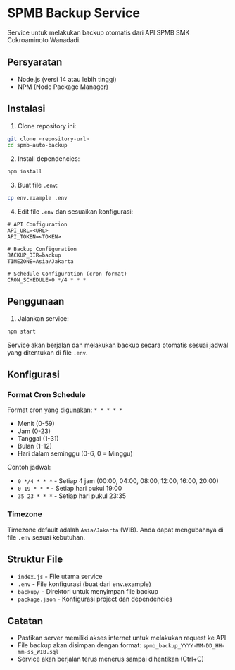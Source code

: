 # SPMB Backup Service

Service untuk melakukan backup otomatis dari API SPMB SMK Cokroaminoto Wanadadi.

## Persyaratan

-   Node.js (versi 14 atau lebih tinggi)
-   NPM (Node Package Manager)

## Instalasi

1. Clone repository ini:

```bash
git clone <repository-url>
cd spmb-auto-backup
```

2. Install dependencies:

```bash
npm install
```

3. Buat file `.env`:

```bash
cp env.example .env
```

4. Edit file `.env` dan sesuaikan konfigurasi:

```env
# API Configuration
API_URL=<URL>
API_TOKEN=<TOKEN>

# Backup Configuration
BACKUP_DIR=backup
TIMEZONE=Asia/Jakarta

# Schedule Configuration (cron format)
CRON_SCHEDULE=0 */4 * * *
```

## Penggunaan

1. Jalankan service:

```bash
npm start
```

Service akan berjalan dan melakukan backup secara otomatis sesuai jadwal yang ditentukan di file `.env`.

## Konfigurasi

### Format Cron Schedule

Format cron yang digunakan: `* * * * *`

-   Menit (0-59)
-   Jam (0-23)
-   Tanggal (1-31)
-   Bulan (1-12)
-   Hari dalam seminggu (0-6, 0 = Minggu)

Contoh jadwal:

-   `0 */4 * * *` - Setiap 4 jam (00:00, 04:00, 08:00, 12:00, 16:00, 20:00)
-   `0 19 * * *` - Setiap hari pukul 19:00
-   `35 23 * * *` - Setiap hari pukul 23:35

### Timezone

Timezone default adalah `Asia/Jakarta` (WIB). Anda dapat mengubahnya di file `.env` sesuai kebutuhan.

## Struktur File

-   `index.js` - File utama service
-   `.env` - File konfigurasi (buat dari env.example)
-   `backup/` - Direktori untuk menyimpan file backup
-   `package.json` - Konfigurasi project dan dependencies

## Catatan

-   Pastikan server memiliki akses internet untuk melakukan request ke API
-   File backup akan disimpan dengan format: `spmb_backup_YYYY-MM-DD_HH-mm-ss_WIB.sql`
-   Service akan berjalan terus menerus sampai dihentikan (Ctrl+C)
